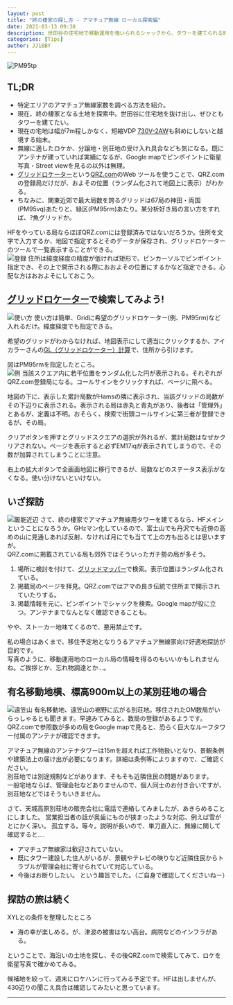 ```yaml
---
layout: post
title: "終の棲家の探し方 - アマチュア無線 ローカル探索編"
date: 2021-03-13 09:30
description: 世田谷の住宅地で移動運用を強いられるシャックから、タワーを建てられる終の棲家を探す旅。今回は先住OMを探し、無線適地かを探ってみた。
categories: [Tips]
author: JJ1BBY
---
```

![PM95tp](https://user-images.githubusercontent.com/79028771/111007401-15614880-83d2-11eb-8839-d4893711711d.png)

## TL;DR
* 特定エリアのアマチュア無線家数を調べる方法を紹介。
* 現在、終の棲家となる土地を探索中。世田谷に住宅地を抜け出し、ぜひともタワーを建てたい。
* 現在の宅地は幅が7m程しかなく、短縮VDP [730V-2AW](http://www.cd-corp.com/ama/bs41.pdf)も斜めにしないと越境する始末。
* 無線に適したロケか、分譲地・別荘地の受け入れ具合なども気になる。既にアンテナが建っていれば実績になるが、Google mapでピンポイントに衛星写真・Street viewを見るの以外は無理。
* [グリッドロケーター](https://www.qrz.com/gridmapper)という[QRZ.com](https://www.qrz.com/)のWeb ツールを使うことで、QRZ.comの登録局だけだが、およその位置（ランダム化されて地図上に表示）がわかる。
* ちなみに、関東近郊で最大局数を誇るグリッドは67局の神田・両国(PM95vq)あたりと、緑区(PM95rm)あたり。某分析好き局の言い方をすれば、?魚グリッドか。

HFをやっている局ならほぼQRZ.comには登録済みではないだろうか。住所を文字で入力するか、地図で指定するとそのデータが保存され、グリッドロケーターのツールで一覧表示することができる。  
![登録](https://user-images.githubusercontent.com/79028771/111009102-0da3a300-83d6-11eb-8cff-aae01e08aa53.png)
住所は緯度経度の精度が低ければ矩形で、ピンカーソルでピンポイント指定でき、その上で開示される際におおよその位置にするかなど指定できる。心配な方はおおよそにしておこう。  


## [グリッドロケーター](https://www.qrz.com/gridmapper)で検索してみよう!
![使い方](https://user-images.githubusercontent.com/79028771/111008713-0cbe4180-83d5-11eb-964a-ad55dbebecb0.png)
使い方は簡単、Gridに希望のグリッドロケーター(例、PM95rm)など入れるだけ。緯度経度でも指定できる。  

希望のグリッドがわからなければ、地図表示にして適当にクリックするか、アイカラーさんの[GL（グリッドロケーター）計算](https://www.icolor.co.jp/catalog/qsl-card/gridlocator.html)で、住所から引けます。  

図はPM95rmを指定したところ。  
![例](https://user-images.githubusercontent.com/79028771/111008778-337c7800-83d5-11eb-80fb-14aa1f82600b.png)
当該スクエア内に若干位置をランダム化した円が表示される。それぞれがQRZ.com登録局になる。コールサインをクリックすれば、ページに飛べる。

地図の下に、表示した累計局数がHamsの隣に表示され、当該グリッドの局数がその下辺りに表示される。表示される局は赤丸と青丸があり、後者は「管理外」とあるが、定義は不明。おそらく、検索で街頭コールサインに第三者が登録できるが、その局。  

クリアボタンを押すとグリッドスクエアの選択が外れるが、累計局数はなぜかクリアされない。ページを表示すると必ずEM17iqが表示されてしまうので、その数が加算されてしまうことに注意。  

右上の拡大ボタンで全画面地図に移行できるが、局数などのステータス表示がなくなる。使い分けないといけない。  


## いざ探訪
![飯能近辺](https://user-images.githubusercontent.com/79028771/111009777-e352e500-83d7-11eb-8db8-686fbfaa9f9c.png)
さて、終の棲家でアマチュア無線用タワーを建てるなら、HFメインということになろうか。GHzマン化しているので、富士山でも丹沢でも近傍の高めの山に見通しあれば反射、なければ月にでも当てて上の方も出るとは思いますが。  
QRZ.comに掲載されている局も郊外ではそういったガチ勢の局が多そう。  

1. 場所に検討を付けて、[グリッドマッパー](https://www.qrz.com/gridmapper)で検索。表示位置はランダム化されている。  
2. 掲載局のページを拝見。QRZ.comではアマの良き伝統で住所まで開示されていたりする。  
3. 掲載情報を元に、ピンポイントでシャックを検索。Google mapが役に立つ。アンテナまでなんとなく確認できることも。

やや、ストーカー地味てくるので、悪用禁止です。  

私の場合はあくまで、移住予定地となりうるアマチュア無線家向け好適地探訪が目的です。  
写真のように、移動運用地のローカル局の情報を得るのもいいかもしれませんね。ご挨拶とか、忘れ物調達とか…。  


## 有名移動地横、標高900m以上の某別荘地の場合
![遠笠山](https://user-images.githubusercontent.com/79028771/111010128-ec908180-83d8-11eb-8804-65670f6c395f.png)
有名移動地、遠笠山の裾野に広がる別荘地。移住されたOM数局がいらっしゃるとも聞きます。早速みてみると、数局の登録があるようです。  
QRZ.comで参照数が多めの局をGoogle mapで見ると、恐らく巨大なルーフタワー付属のアンテナが確認できます。  

アマチュア無線のアンテナタワーは15mを超えれば工作物扱いとなり、景観条例や建築法上の届け出が必要になります。詳細は条例等によりますので、ご確認ください。  
別荘地では別途規制などがあります、そもそも近隣住民の問題があります。  
一般宅地ならば、管理会社などありませんので、個人同士のお付き合いですが、別荘地などではそうもいきません。  

さて、天城高原別荘地の販売会社に電話で連絡してみましたが、あきらめることにしました。
営業担当者の話が奥歯にものが挟まったような対応、例えば雪がとにかく深い。 孤立する。等々。説明が長いので、単刀直入に、無線に関して確認すると....
* アマチュア無線家は歓迎されていない。
* 既にタワー建設した住人がいるが、景観やテレビの映りなど近隣住民からトラブルが管理会社に寄せられていて対応している。
* 今後はお断りしたい。
という趣旨でした。（ご自身で確認してくださいねー）


## 探訪の旅は続く
XYLとの条件を整理したところ
* 海の幸が楽しめる。が、津波の被害はない高台。病院などのインフラがある。  

ということで、海沿いの土地を探し、その後QRZ.comで検索してみて、ロケを衛星写真で確かめてみる。  

候補地を絞って、週末にロケハンに行ってみる予定です。HFは出しませんが、430辺りの聞こえ具合は確認してみたいと思っています。  


---

<script src="https://utteranc.es/client.js"
        repo="JJ1BBY/JJ1BBY.github.io"
        issue-term="pathname"
        theme="github-light"
        crossorigin="anonymous"
        async>
</script>



